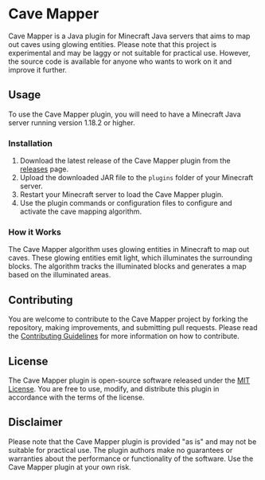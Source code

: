 # Cave Mapper

Cave Mapper is a Java plugin for Minecraft Java servers that aims to map out caves using glowing entities. Please note that this project is experimental and may be laggy or not suitable for practical use. However, the source code is available for anyone who wants to work on it and improve it further.

## Usage

To use the Cave Mapper plugin, you will need to have a Minecraft Java server running version 1.18.2 or higher.

### Installation

1. Download the latest release of the Cave Mapper plugin from the [releases](https://github.com/yourusername/cave-mapper/releases) page.
2. Upload the downloaded JAR file to the `plugins` folder of your Minecraft server.
3. Restart your Minecraft server to load the Cave Mapper plugin.
4. Use the plugin commands or configuration files to configure and activate the cave mapping algorithm.

### How it Works

The Cave Mapper algorithm uses glowing entities in Minecraft to map out caves. These glowing entities emit light, which illuminates the surrounding blocks. The algorithm tracks the illuminated blocks and generates a map based on the illuminated areas.

## Contributing

You are welcome to contribute to the Cave Mapper project by forking the repository, making improvements, and submitting pull requests. Please read the [Contributing Guidelines](CONTRIBUTING.md) for more information on how to contribute.

## License

The Cave Mapper plugin is open-source software released under the [MIT License](LICENSE). You are free to use, modify, and distribute this plugin in accordance with the terms of the license.

## Disclaimer

Please note that the Cave Mapper plugin is provided "as is" and may not be suitable for practical use. The plugin authors make no guarantees or warranties about the performance or functionality of the software. Use the Cave Mapper plugin at your own risk.
